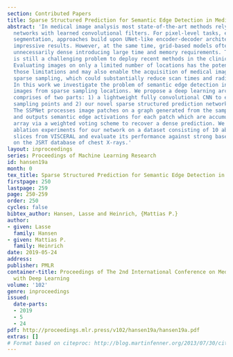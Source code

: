 ```yaml
---
section: Contributed Papers
title: Sparse Structured Prediction for Semantic Edge Detection in Medical Images
abstract: 'In medical image analysis most state-of-the-art methods rely on deep neural
  networks with learned convolutional filters. For pixel-level tasks, e.g. multi-class
  segmentation, approaches build upon UNet-like encoder-decoder architectures show
  impressive results. However, at the same time, grid-based models often process images
  unnecessarily dense introducing large time and memory requirements. Therefore it
  is still a challenging problem to deploy recent methods in the clinical setting.
  Evaluating images on only a limited number of locations has the potential to overcome
  those limitations and may also enable the acquisition of medical images using adaptive
  sparse sampling, which could substantially reduce scan times and radiation doses.
  In this work we investigate the problem of semantic edge detection in CT and X-ray
  images from sparse sampling locations. We propose a deep learning architecture that
  comprises of two parts: 1) a lightweight fully convolutional CNN to extract informative
  sampling points and 2) our novel sparse structured prediction network (SSPNet).
  The SSPNet processes image patches on a graph generated from the sampled locations
  and outputs semantic edge activations for each patch which are accumulated in an
  array via a weighted voting scheme to recover a dense prediction. We conduct several
  ablation experiments for our network on a dataset consisting of 10 abdominal CT
  slices from VISCERAL and evaluate its performance against strong baseline UNets
  on the JSRT database of chest X-rays.'
layout: inproceedings
series: Proceedings of Machine Learning Research
id: hansen19a
month: 0
tex_title: Sparse Structured Prediction for Semantic Edge Detection in Medical Images
firstpage: 250
lastpage: 259
page: 250-259
order: 250
cycles: false
bibtex_author: Hansen, Lasse and Heinrich, {Mattias P.}
author:
- given: Lasse
  family: Hansen
- given: Mattias P.
  family: Heinrich
date: 2019-05-24
address: 
publisher: PMLR
container-title: Proceedings of The 2nd International Conference on Medical Imaging
  with Deep Learning
volume: '102'
genre: inproceedings
issued:
  date-parts:
  - 2019
  - 5
  - 24
pdf: http://proceedings.mlr.press/v102/hansen19a/hansen19a.pdf
extras: []
# Format based on citeproc: http://blog.martinfenner.org/2013/07/30/citeproc-yaml-for-bibliographies/
---
```

